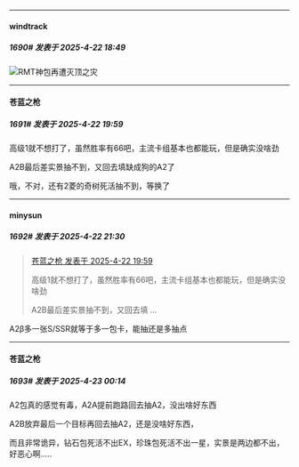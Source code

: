 ﻿
*****

####  windtrack  
##### 1690#       发表于 2025-4-22 18:49

<img src="https://static.stage1st.com/image/smiley/face2017/009.gif" referrerpolicy="no-referrer">RMT神包再遭灭顶之灾


*****

####  苍蓝之枪  
##### 1691#       发表于 2025-4-22 19:59

高级1就不想打了，虽然胜率有66吧，主流卡组基本也都能玩，但是确实没啥劲

A2B最后差实景抽不到，又回去填缺成狗的A2了

哦，不对，还有2菱的奇树死活抽不到，等换了


*****

####  minysun  
##### 1692#       发表于 2025-4-22 21:30

<blockquote><a href="httphttps://stage1st.com/2b/forum.php?mod=redirect&amp;goto=findpost&amp;pid=67746927&amp;ptid=2201083" target="_blank">苍蓝之枪 发表于 2025-4-22 19:59</a>

高级1就不想打了，虽然胜率有66吧，主流卡组基本也都能玩，但是确实没啥劲

A2B最后差实景抽不到，又回去填 ...</blockquote>
A2β多一张S/SSR就等于多一包卡，能抽还是多抽点


*****

####  苍蓝之枪  
##### 1693#       发表于 2025-4-23 00:14

A2包真的感觉有毒，A2A提前跑路回去抽A2，没出啥好东西

A2B放弃最后一个目标再回去抽A2，还是没啥好东西，

而且非常诡异，钻石包死活不出EX，珍珠包死活不出一星，实景是两边都不出，好恶心啊.....

